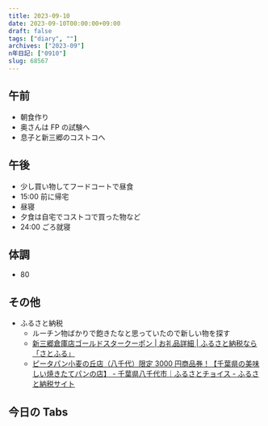 ```yaml
---
title: 2023-09-10
date: 2023-09-10T00:00:00+09:00
draft: false
tags: ["diary", ""]
archives: ["2023-09"]
n年日記: ["0910"]
slug: 68567
---
```


## 午前

- 朝食作り
- 奥さんは FP の試験へ
- 息子と新三郷のコストコへ

## 午後

- 少し買い物してフードコートで昼食
- 15:00 前に帰宅
- 昼寝
- 夕食は自宅でコストコで買った物など
- 24:00 ごろ就寝

## 体調

- 80

## その他

- ふるさと納税
  - ルーチン物ばかりで飽きたなと思っていたので新しい物を探す
  - [新三郷倉庫店ゴールドスタークーポン | お礼品詳細 | ふるさと納税なら「さとふる」](https://www.satofull.jp/products/detail.php?product_id=1392520)
  - [ピータパン小麦の丘店（八千代）限定 3000 円商品券！【千葉県の美味しい焼きたてパンの店】 - 千葉県八千代市｜ふるさとチョイス - ふるさと納税サイト](https://www.furusato-tax.jp/product/detail/12221/5726167?rank-category)

## 今日の Tabs
